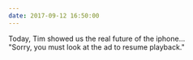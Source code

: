 ```yaml
---
date: 2017-09-12 16:50:00
---
```


Today, Tim showed us the real future of the iphone...  
"Sorry, you must look at the ad to resume playback."
